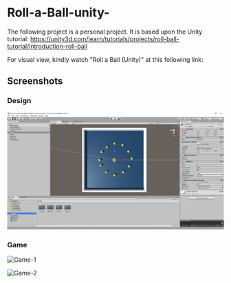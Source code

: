 # Roll-a-Ball-unity-

The following project is a personal project. It is based upon the Unity tutorial: https://unity3d.com/learn/tutorials/projects/roll-ball-tutorial/introduction-roll-ball


For visual view, kindly watch "Roll a Ball (Unity)" at this following link: 

## Screenshots

### Design
![Design](Screenshots/Design.PNG)

### Game
![Game-1](Game_1.png)

![Game-2](Game_2.png)


